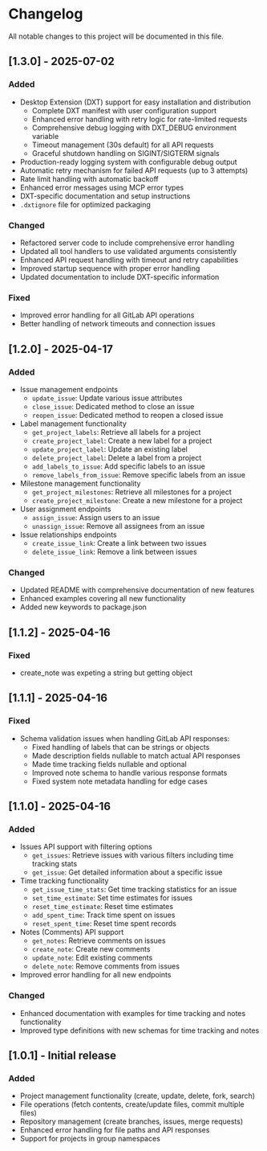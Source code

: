 # Changelog

All notable changes to this project will be documented in this file.

## [1.3.0] - 2025-07-02

### Added
- Desktop Extension (DXT) support for easy installation and distribution
  - Complete DXT manifest with user configuration support
  - Enhanced error handling with retry logic for rate-limited requests
  - Comprehensive debug logging with DXT_DEBUG environment variable
  - Timeout management (30s default) for all API requests
  - Graceful shutdown handling on SIGINT/SIGTERM signals
- Production-ready logging system with configurable debug output
- Automatic retry mechanism for failed API requests (up to 3 attempts)
- Rate limit handling with automatic backoff
- Enhanced error messages using MCP error types
- DXT-specific documentation and setup instructions
- `.dxtignore` file for optimized packaging

### Changed
- Refactored server code to include comprehensive error handling
- Updated all tool handlers to use validated arguments consistently
- Enhanced API request handling with timeout and retry capabilities
- Improved startup sequence with proper error handling
- Updated documentation to include DXT-specific information

### Fixed
- Improved error handling for all GitLab API operations
- Better handling of network timeouts and connection issues

## [1.2.0] - 2025-04-17

### Added
- Issue management endpoints
  - `update_issue`: Update various issue attributes
  - `close_issue`: Dedicated method to close an issue
  - `reopen_issue`: Dedicated method to reopen a closed issue
- Label management functionality
  - `get_project_labels`: Retrieve all labels for a project
  - `create_project_label`: Create a new label for a project
  - `update_project_label`: Update an existing label
  - `delete_project_label`: Delete a label from a project
  - `add_labels_to_issue`: Add specific labels to an issue
  - `remove_labels_from_issue`: Remove specific labels from an issue
- Milestone management functionality
  - `get_project_milestones`: Retrieve all milestones for a project
  - `create_project_milestone`: Create a new milestone for a project
- User assignment endpoints
  - `assign_issue`: Assign users to an issue
  - `unassign_issue`: Remove all assignees from an issue
- Issue relationships endpoints
  - `create_issue_link`: Create a link between two issues
  - `delete_issue_link`: Remove a link between issues

### Changed
- Updated README with comprehensive documentation of new features
- Enhanced examples covering all new functionality
- Added new keywords to package.json

## [1.1.2] - 2025-04-16

### Fixed
- create_note was expeting a string but getting object


## [1.1.1] - 2025-04-16

### Fixed
- Schema validation issues when handling GitLab API responses:
  - Fixed handling of labels that can be strings or objects
  - Made description fields nullable to match actual API responses
  - Made time tracking fields nullable and optional
  - Improved note schema to handle various response formats
  - Fixed system note metadata handling for edge cases

## [1.1.0] - 2025-04-16

### Added
- Issues API support with filtering options
  - `get_issues`: Retrieve issues with various filters including time tracking stats
  - `get_issue`: Get detailed information about a specific issue
- Time tracking functionality 
  - `get_issue_time_stats`: Get time tracking statistics for an issue
  - `set_time_estimate`: Set time estimates for issues
  - `reset_time_estimate`: Reset time estimates
  - `add_spent_time`: Track time spent on issues
  - `reset_spent_time`: Reset time spent records
- Notes (Comments) API support
  - `get_notes`: Retrieve comments on issues
  - `create_note`: Create new comments
  - `update_note`: Edit existing comments
  - `delete_note`: Remove comments from issues
- Improved error handling for all new endpoints

### Changed
- Enhanced documentation with examples for time tracking and notes functionality
- Improved type definitions with new schemas for time tracking and notes

## [1.0.1] - Initial release

### Added
- Project management functionality (create, update, delete, fork, search)
- File operations (fetch contents, create/update files, commit multiple files)
- Repository management (create branches, issues, merge requests)
- Enhanced error handling for file paths and API responses
- Support for projects in group namespaces
